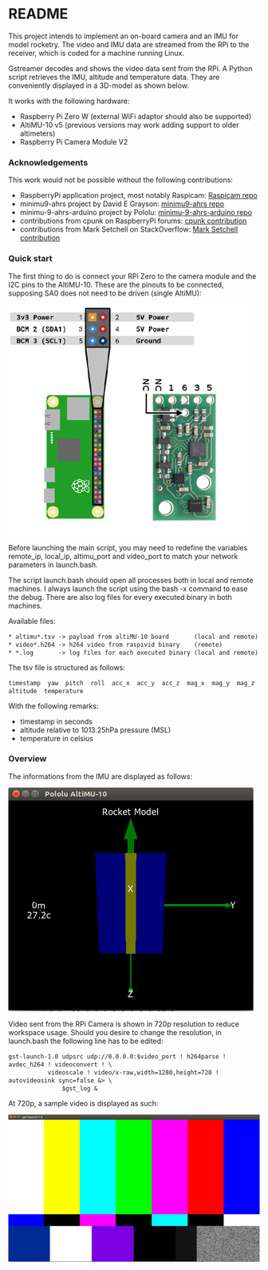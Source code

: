 # README #

This project intends to implement an on-board camera and an IMU for model rocketry. The video and
IMU data are streamed from the RPi to the receiver, which is coded for a machine running Linux.

Gstreamer decodes and shows the video data sent from the RPi. A Python script retrieves the IMU,
altitude and temperature data. They are conveniently displayed in a 3D-model as shown below.

It works with the following hardware:

* Raspberry Pi Zero W (external WiFi adaptor should also be supported)
* AltiMU-10 v5 (previous versions may work adding support to older altimeters)
* Raspberry Pi Camera Module V2

### Acknowledgements ###

This work would not be possible without the following contributions:

* RaspberryPi application project, most notably Raspicam: [Raspicam repo](https://github.com/raspberrypi/userland/tree/master/host_applications/linux/apps/raspicam)
* minimu9-ahrs project by David E Grayson: [minimu9-ahrs repo](https://github.com/DavidEGrayson/minimu9-ahrs)
* minimu-9-ahrs-arduino project by Pololu: [minimu-9-ahrs-arduino repo](https://github.com/pololu/minimu-9-ahrs-arduino)
* contributions from cpunk on RaspberryPi forums: [cpunk contribution](https://www.raspberrypi.org/forums/viewtopic.php?f=43&t=200251)
* contributions from Mark Setchell on StackOverflow: [Mark Setchell contribution](https://stackoverflow.com/questions/47862066/streaming-video-using-a-non-blocking-fifo-in-linux-bash)

### Quick start ###

The first thing to do is connect your RPi Zero to the camera module and the I2C pins to the AltiMU-10.
These are the pinouts to be connected, supposing SA0 does not need to be driven (single AltiMU):

![](image/rpi_altimu.png)

Before launching the main script, you may need to redefine the variables remote_ip, local_ip,
altimu_port and video_port to match your network parameters in launch.bash.

The script launch.bash should open all processes both in local and remote machines. I always launch
the script using the bash -x command to ease the debug. There are also log files for every
executed binary in both machines.

Available files:

```
* altimu*.tsv -> payload from altiMU-10 board       (local and remote)
* video*.h264 -> h264 video from raspivid binary    (remote)
* *.log       -> log files for each executed binary (local and remote)
```

The tsv file is structured as follows:

```
timestamp  yaw  pitch  roll  acc_x  acc_y  acc_z  mag_x  mag_y  mag_z  altitude  temperature
```

With the following remarks:

* timestamp in seconds
* altitude relative to 1013.25hPa pressure (MSL)
* temperature in celsius

### Overview ###

The informations from the IMU are displayed as follows:

![](image/altimu_gui.png)

Video sent from the RPi Camera is shown in 720p resolution to reduce workspace usage.
Should you desire to change the resolution, in launch.bash the following line has to be edited:

```
gst-launch-1.0 udpsrc udp://0.0.0.0:$video_port ! h264parse ! avdec_h264 ! videoconvert ! \
	       videoscale ! video/x-raw,width=1280,height=720 ! autovideosink sync=false &> \
               $gst_log &
```

At 720p, a sample video is displayed as such:

![](image/video_gui.png)